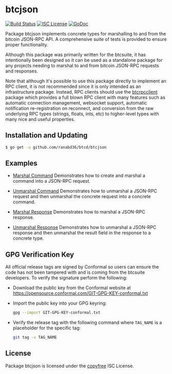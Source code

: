 btcjson
=======

[![Build Status](https://github.com/ranabd36/btcd/workflows/Build%20and%20Test/badge.svg)](https://github.com/ranabd36/btcd/actions)
[![ISC License](http://img.shields.io/badge/license-ISC-blue.svg)](http://copyfree.org)
[![GoDoc](https://img.shields.io/badge/godoc-reference-blue.svg)](https://pkg.go.dev/github.com/ranabd36/btcd/btcjson)

Package btcjson implements concrete types for marshalling to and from the
bitcoin JSON-RPC API.  A comprehensive suite of tests is provided to ensure
proper functionality.

Although this package was primarily written for the btcsuite, it has
intentionally been designed so it can be used as a standalone package for any
projects needing to marshal to and from bitcoin JSON-RPC requests and responses.

Note that although it's possible to use this package directly to implement an
RPC client, it is not recommended since it is only intended as an infrastructure
package.  Instead, RPC clients should use the
[btcrpcclient](https://github.com/btcsuite/btcrpcclient) package which provides
a full blown RPC client with many features such as automatic connection
management, websocket support, automatic notification re-registration on
reconnect, and conversion from the raw underlying RPC types (strings, floats,
ints, etc) to higher-level types with many nice and useful properties.

## Installation and Updating

```bash
$ go get -u github.com/ranabd36/btcd/btcjson
```

## Examples

* [Marshal Command](https://pkg.go.dev/github.com/ranabd36/btcd/btcjson#example-MarshalCmd)
  Demonstrates how to create and marshal a command into a JSON-RPC request.

* [Unmarshal Command](https://pkg.go.dev/github.com/ranabd36/btcd/btcjson#example-UnmarshalCmd)
  Demonstrates how to unmarshal a JSON-RPC request and then unmarshal the
  concrete request into a concrete command.

* [Marshal Response](https://pkg.go.dev/github.com/ranabd36/btcd/btcjson#example-MarshalResponse)
  Demonstrates how to marshal a JSON-RPC response.

* [Unmarshal Response](https://pkg.go.dev/github.com/ranabd36/btcd/btcjson#example-package--UnmarshalResponse)
  Demonstrates how to unmarshal a JSON-RPC response and then unmarshal the
  result field in the response to a concrete type.

## GPG Verification Key

All official release tags are signed by Conformal so users can ensure the code
has not been tampered with and is coming from the btcsuite developers.  To
verify the signature perform the following:

- Download the public key from the Conformal website at
  https://opensource.conformal.com/GIT-GPG-KEY-conformal.txt

- Import the public key into your GPG keyring:
  ```bash
  gpg --import GIT-GPG-KEY-conformal.txt
  ```

- Verify the release tag with the following command where `TAG_NAME` is a
  placeholder for the specific tag:
  ```bash
  git tag -v TAG_NAME
  ```

## License

Package btcjson is licensed under the [copyfree](http://copyfree.org) ISC
License.
